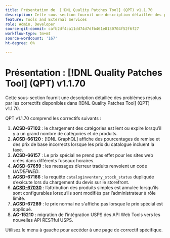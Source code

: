 ```yaml
---
title: Présentation de  [!DNL Quality Patches Tool] (QPT) v1.1.70
description: Cette sous-section fournit une description détaillée des problèmes résolus par les correctifs disponibles dans  [!DNL Quality Patches Tool] (QPT) v1.1.70.
feature: Tools and External Services
role: Admin, Developer
source-git-commit: cafb2df4ca11dd74d7dfb461e8130704f52f6f27
workflow-type: tm+mt
source-wordcount: '167'
ht-degree: 0%

---
```


# Présentation : [!DNL Quality Patches Tool] (QPT) v1.1.70

Cette sous-section fournit une description détaillée des problèmes résolus par les correctifs disponibles dans [!DNL Quality Patches Tool] (QPT) v1.1.70.

QPT v1.1.70 comprend les correctifs suivants :
1. **ACSD-67102** : le chargement des catégories est lent ou expire lorsqu’il y a un grand nombre de catégories et de produits.
1. **ACSD-66120** : [!DNL GraphQL] affiche des pourcentages de remise et des prix de base incorrects lorsque les prix du catalogue incluent la taxe.
1. **ACSD-66157** : Le prix spécial ne prend pas effet pour les sites web créés dans différents fuseaux horaires.
1. **ACSD-67659** : les messages d’erreur traduits renvoient un code *UNDEFINED*.
1. **ACSD-67166** : la requête `cataloginventory_stock_status` dupliquée s’exécute lors du chargement du devis sur le storefront.
1. **[ACSD-67030](/help/tools/quality-patches-tool/patches-available-in-qpt/v1-1-70/acsd-67030.md)** : l’attribution des produits simples est annulée lorsqu’ils sont configurables lorsqu’ils sont modifiés par l’administrateur à rôle limité.
1. **ACSD-67289** : le prix normal ne s&#39;affiche pas lorsque le prix spécial est appliqué.
1. **AC-15210** : migration de l’intégration USPS des API Web Tools vers les nouvelles API RESTful USPS.

Utilisez le menu à gauche pour accéder à une page de correctif spécifique.
